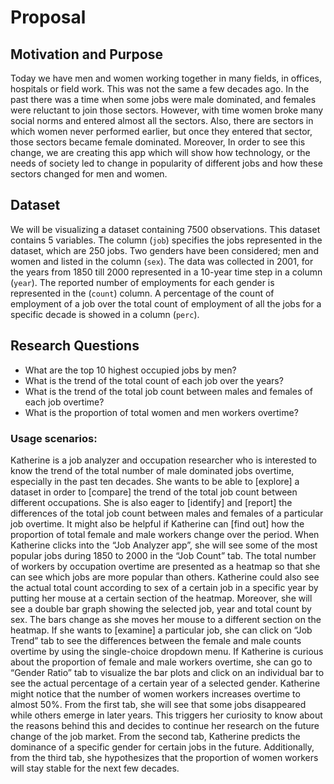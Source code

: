 Proposal
================

## Motivation and Purpose

Today we have men and women working together in many fields, in offices, hospitals or field work. This was not the same a few decades ago. In the past there was a time when some jobs were male dominated, and females were reluctant to join those sectors. However, with time women broke many social norms and entered almost all the sectors. Also, there are sectors in which women never performed earlier, but once they entered that sector, those sectors became female dominated. Moreover, In order to see this change, we are creating this app which will show how technology, or the needs of society led to change in popularity of different jobs and how these sectors changed for men and women.

## Dataset

We will be visualizing a dataset containing 7500 observations. This
dataset contains 5 variables. The column (`job`) specifies the jobs
represented in the dataset, which are 250 jobs. Two genders have been
considered; men and women and listed in the column (`sex`). The data was
collected in 2001, for the years from 1850 till 2000 represented in a
10-year time step in a column (`year`). The reported number of
employments for each gender is represented in the (`count`) column. A
percentage of the count of employment of a job over the total count of
employment of all the jobs for a specific decade is showed in a column
(`perc`).

## Research Questions

- What are the top 10 highest occupied jobs by men?
- What is the trend of the total count of each job over the years?
- What is the trend of the total job count between males and females of each job overtime?
- What is the proportion of total women and men workers overtime?


### Usage scenarios:

Katherine is a job analyzer and occupation researcher who is interested to know the trend of the total number of male dominated jobs overtime, especially in the past ten decades. She wants to be able to [explore] a dataset in order to [compare] the trend of the total job count between different occupations. She is also eager to [identify] and [report] the differences of the total job count between males and females of a particular job overtime. It might also be helpful if Katherine can [find out] how the proportion of total female and male workers change over the period. When Katherine clicks into the “Job Analyzer app”, she will see some of the most popular jobs during 1850 to 2000 in the “Job Count” tab. The total number of workers by occupation overtime are presented as a heatmap so that she can see which jobs are more popular than others. Katherine could also see the actual total count according to sex of a certain job in a specific year by putting her mouse at a certain section of the heatmap. Moreover, she will see a double bar graph showing the selected job, year and total count by sex. The bars change as she moves her mouse to a different section on the heatmap. If she wants to [examine] a particular job, she can click on “Job Trend” tab to see the differences between the female and male counts overtime by using the single-choice dropdown menu. If Katherine is curious about the proportion of female and male workers overtime, she can go to “Gender Ratio” tab to visualize the bar plots and click on an individual bar to see the actual percentage of a certain year of a selected gender. Katherine might notice that the number of women workers increases overtime to almost 50%. From the first tab, she will see that some jobs disappeared while others emerge in later years. This triggers her curiosity to know about the reasons behind this and decides to continue her research on the future change of the job market. From the second tab, Katherine predicts the dominance of a specific gender for certain jobs in the future. Additionally, from the third tab, she hypothesizes that the proportion of women workers will stay stable for the next few decades.  
